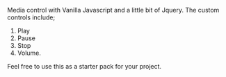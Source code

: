 Media control with Vanilla Javascript and a little bit of Jquery.
The custom controls include;
1. Play
2. Pause
3. Stop
4. Volume.

Feel free to use this as a starter pack for your project. 